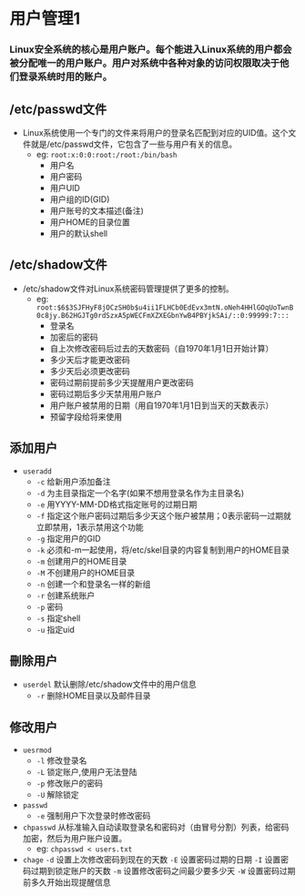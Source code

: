 # 用户管理1

<h3>Linux安全系统的核心是用户账户。每个能进入Linux系统的用户都会被分配唯一的用户账户。用户对系统中各种对象的访问权限取决于他们登录系统时用的账户。</h3>

## /etc/passwd文件

- Linux系统使用一个专门的文件来将用户的登录名匹配到对应的UID值。这个文件就是/etc/passwd文件，它包含了一些与用户有关的信息。
    - eg: `root:x:0:0:root:/root:/bin/bash`
        - 用户名
        - 用户密码
        - 用户UID
        - 用户组的ID(GID)
        - 用户账号的文本描述(备注)
        - 用户HOME的目录位置
        - 用户的默认shell

## /etc/shadow文件

- /etc/shadow文件对Linux系统密码管理提供了更多的控制。
    - eg: `root:$6$3SJFHyF8jOCzSH0b$u4ii1FLHCb0EdEvx3mtN.oNeh4HHlGOqUoTwnB0c8jy.B62HGJTg0rdSzxA5pWECFmXZXEGbnYwB4PBYjkSAi/::0:99999:7:::`
        - 登录名
        - 加密后的密码
        - 自上次修改密码后过去的天数密码（自1970年1月1日开始计算）
        - 多少天后才能更改密码
        - 多少天后必须更改密码
        - 密码过期前提前多少天提醒用户更改密码
        - 密码过期后多少天禁用用户账户
        - 用户账户被禁用的日期（用自1970年1月1日到当天的天数表示）
        - 预留字段给将来使用

## 添加用户

- `useradd`
    - `-c` 给新用户添加备注
    - `-d` 为主目录指定一个名字(如果不想用登录名作为主目录名)
    - `-e` 用YYYY-MM-DD格式指定账号的过期日期
    - `-f` 指定这个账户密码过期后多少天这个账户被禁用；0表示密码一过期就立即禁用，1表示禁用这个功能
    - `-g` 指定用户的GID
    - `-k` 必须和-m一起使用，将/etc/skel目录的内容复制到用户的HOME目录
    - `-m` 创建用户的HOME目录
    - `-M` 不创建用户的HOME目录
    - `-n` 创建一个和登录名一样的新组
    - `-r` 创建系统账户
    - `-p` 密码
    - `-s` 指定shell
    - `-u` 指定uid

## 刪除用户

- `userdel` 默认删除/etc/shadow文件中的用户信息
    - `-r` 删除HOME目录以及邮件目录

## 修改用户

- `uesrmod`
    - `-l` 修改登录名
    - `-L` 锁定账户,使用户无法登陆
    - `-p` 修改账户的密码
    - `-U` 解除锁定
- `passwd`
    - `-e` 强制用户下次登录时修改密码
- `chpasswd` 从标准输入自动读取登录名和密码对（由冒号分割）列表，给密码加密，然后为用户账户设置。
    - eg: `chpasswd < users.txt`
- `chage`
  `-d` 设置上次修改密码到现在的天数
  `-E` 设置密码过期的日期
  `-I` 设置密码过期到锁定账户的天数
  `-m` 设置修改密码之间最少要多少天
  `-W` 设置密码过期前多久开始出现提醒信息 
